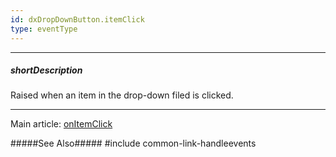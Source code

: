 ```yaml
---
id: dxDropDownButton.itemClick
type: eventType
---
```

---
##### shortDescription
Raised when an item in the drop-down filed is clicked.

---
Main article: [onItemClick](/api-reference/10%20UI%20Components/dxDropDownButton/1%20Configuration/onItemClick.md '/Documentation/ApiReference/UI_Components/dxDropDownButton/Configuration/#onItemClick')

#####See Also#####
#include common-link-handleevents
